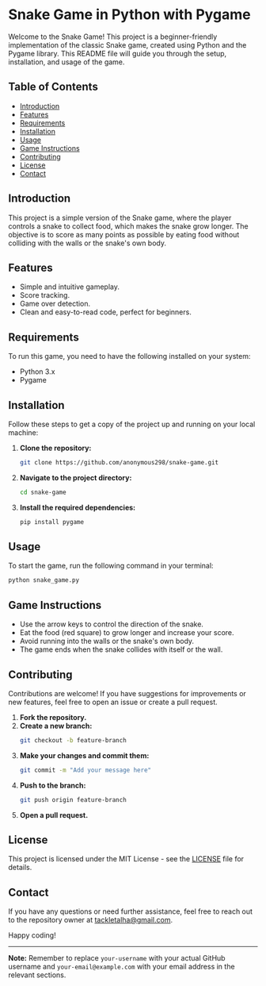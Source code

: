 # Snake Game in Python with Pygame

Welcome to the Snake Game! This project is a beginner-friendly implementation of the classic Snake game, created using Python and the Pygame library. This README file will guide you through the setup, installation, and usage of the game.

## Table of Contents
- [Introduction](#introduction)
- [Features](#features)
- [Requirements](#requirements)
- [Installation](#installation)
- [Usage](#usage)
- [Game Instructions](#game-instructions)
- [Contributing](#contributing)
- [License](#license)
- [Contact](#contact)

## Introduction
This project is a simple version of the Snake game, where the player controls a snake to collect food, which makes the snake grow longer. The objective is to score as many points as possible by eating food without colliding with the walls or the snake's own body.

## Features
- Simple and intuitive gameplay.
- Score tracking.
- Game over detection.
- Clean and easy-to-read code, perfect for beginners.

## Requirements
To run this game, you need to have the following installed on your system:
- Python 3.x
- Pygame

## Installation
Follow these steps to get a copy of the project up and running on your local machine:

1. **Clone the repository:**
   ```bash
   git clone https://github.com/anonymous298/snake-game.git
   ```
2. **Navigate to the project directory:**
   ```bash
   cd snake-game
   ```
3. **Install the required dependencies:**
   ```bash
   pip install pygame
   ```

## Usage
To start the game, run the following command in your terminal:
```bash
python snake_game.py
```

## Game Instructions
- Use the arrow keys to control the direction of the snake.
- Eat the food (red square) to grow longer and increase your score.
- Avoid running into the walls or the snake's own body.
- The game ends when the snake collides with itself or the wall.

## Contributing
Contributions are welcome! If you have suggestions for improvements or new features, feel free to open an issue or create a pull request.

1. **Fork the repository.**
2. **Create a new branch:**
   ```bash
   git checkout -b feature-branch
   ```
3. **Make your changes and commit them:**
   ```bash
   git commit -m "Add your message here"
   ```
4. **Push to the branch:**
   ```bash
   git push origin feature-branch
   ```
5. **Open a pull request.**

## License
This project is licensed under the MIT License - see the [LICENSE](LICENSE) file for details.

## Contact
If you have any questions or need further assistance, feel free to reach out to the repository owner at [tackletalha@gmail.com](mailto:tackletalha@gmail.com).

Happy coding!

---
**Note:** Remember to replace `your-username` with your actual GitHub username and `your-email@example.com` with your email address in the relevant sections.
